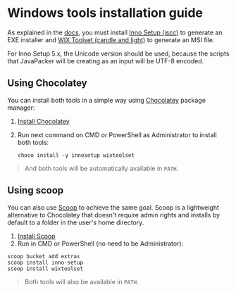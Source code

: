 # Windows tools installation guide

As explained in the [docs](https://github.com/fvarrui/JavaPackager#generated-artifacts), you must install [Inno Setup (iscc)](https://jrsoftware.org/isinfo.php) to generate an EXE installer and [WIX Toolset (candle and light)](https://wixtoolset.org/) to generate an MSI file.       

For Inno Setup 5.x, the Unicode version should be used, because the scripts that JavaPacker will be creating as an input will be UTF-8 encoded.

## Using Chocolatey
You can install both tools in a simple way using [Chocolatey](https://chocolatey.org/) package manager:

1. [Install Chocolatey](https://chocolatey.org/install)
2. Run next command on CMD or PowerShell as Administrator to install both tools:
   
   ```
   choco install -y innosetup wixtoolset
   ```

> And both tools will be automatically available in `PATH`.

## Using scoop
You can also use [Scoop](https://github.com/ScoopInstaller/Scoop/wiki) to achieve the same goal. Scoop is a lightweight alternative to Chocolatey that doesn't require admin rights and installs by default to a folder in the user's home directory.

1. [Install Scoop](https://scoop.sh/)
2. Run in CMD or PowerShell (no need to be Administrator):

```
scoop bucket add extras
scoop install inno-setup
scoop install wixtoolset
```

> Both tools will also be available in `PATH`.
